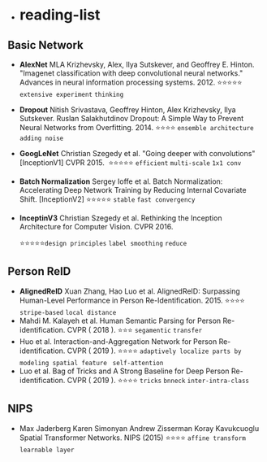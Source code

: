 - # reading-list

## Basic Network

* **AlexNet** MLA Krizhevsky, Alex, Ilya Sutskever, and Geoffrey E. Hinton. "Imagenet classification with deep convolutional neural networks." Advances in neural information processing systems. 2012. ⭐️⭐️⭐️⭐️⭐️ `extensive experiment` `thinking`

* **Dropout**  Nitish Srivastava, Geoffrey Hinton, Alex Krizhevsky, Ilya Sutskever. Ruslan Salakhutdinov Dropout: A Simple Way to Prevent Neural Networks from Overfitting. 2014. ⭐️⭐️⭐️⭐️ `ensemble architecture` `adding noise`

* **GoogLeNet** Christian Szegedy  et al. "Going deeper with convolutions"  [InceptionV1] CVPR 2015.  ⭐️⭐️⭐️⭐️⭐️ `efficient` `multi-scale` `1x1 conv` 

* **Batch Normalization** Sergey Ioffe et al.  Batch Normalization: Accelerating Deep Network Training by Reducing Internal Covariate Shift. [InceptionV2]  ⭐️⭐️⭐️⭐️⭐️ `stable` `fast convergency`

  [PDF]: https://arxiv.org/abs/1502.03167

- **InceptinV3** Christian Szegedy  et al. Rethinking the Inception Architecture for Computer Vision. CVPR 2016. 

  [pdf]: https://www.cv-foundation.org/openaccess/content_cvpr_2016/papers/Szegedy_Rethinking_the_Inception_CVPR_2016_paper.pdf

  ⭐️⭐️⭐️⭐️⭐️`design principles` `label smoothing` `reduce`

## Person ReID

* **AlignedReID**  Xuan Zhang, Hao Luo et al. AlignedReID: Surpassing Human-Level Performance in Person Re-Identification. 2015. ⭐️⭐️⭐️⭐️ `stripe-based` `local distance`
* Mahdi M. Kalayeh et al. Human Semantic Parsing for Person Re-identification. CVPR ( 2018 ). ⭐️⭐️⭐️ `segamentic` `transfer`  
* Huo et al. Interaction-and-Aggregation Network for Person Re-identification. CVPR ( 2019 ).  ⭐️⭐️⭐️⭐️ `adaptively localize parts by modeling spatial feature `  `self-attention` 
* Luo et al. Bag of Tricks and A Strong Baseline for Deep Person Re-identification. CVPR ( 2019 ). ⭐️⭐️⭐️⭐️ `tricks` `bnneck` `inter-intra-class`

## NIPS

- Max Jaderberg Karen Simonyan Andrew Zisserman Koray Kavukcuoglu Spatial Transformer Networks. NIPS (2015) ⭐️⭐️⭐️⭐️ `affine transform` `learnable layer`


[pdf]: MaxJaderbergKarenSimonyanAndrewZissermanKorayKavukcuoglu

